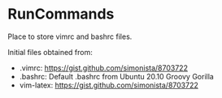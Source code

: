 # RunCommands
Place to store vimrc and bashrc files.

Initial files obtained from:
- .vimrc: https://gist.github.com/simonista/8703722
- .bashrc: Default .bashrc from Ubuntu 20.10 Groovy Gorilla
- vim-latex: https://gist.github.com/simonista/8703722

